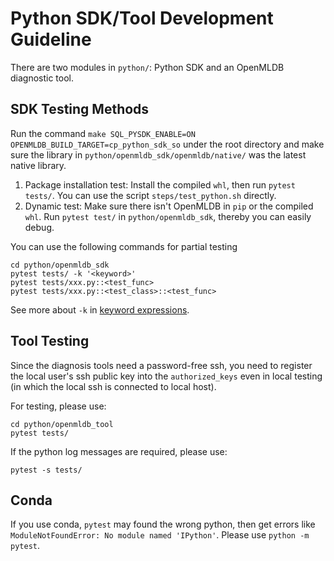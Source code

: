 # Python SDK/Tool Development Guideline

There are two modules in `python/`: Python SDK and an OpenMLDB diagnostic tool.

## SDK Testing Methods

Run the command `make SQL_PYSDK_ENABLE=ON OPENMLDB_BUILD_TARGET=cp_python_sdk_so` under the root directory and make sure the library in `python/openmldb_sdk/openmldb/native/` was the latest native library.
1. Package installation test: Install the compiled `whl`, then run `pytest tests/`. You can use the script `steps/test_python.sh` directly.
2. Dynamic test: Make sure there isn't OpenMLDB in `pip` or the compiled `whl`. Run `pytest test/` in `python/openmldb_sdk`, thereby you can easily debug.

You can use the following commands for partial testing
```
cd python/openmldb_sdk
pytest tests/ -k '<keyword>'
pytest tests/xxx.py::<test_func>
pytest tests/xxx.py::<test_class>::<test_func>
```
See more about `-k` in [keyword expressions](https://docs.pytest.org/en/latest/example/markers.html#using-k-expr-to-select-tests-based-on-their-name).

## Tool Testing

Since the diagnosis tools need a password-free ssh, you need to register the local user's ssh public key into the `authorized_keys` even in local testing (in which the local ssh is connected to local host).

For testing, please use:
```
cd python/openmldb_tool
pytest tests/
```

If the python log messages are required, please use:
```
pytest -s tests/
```

## Conda

If you use conda, `pytest` may found the wrong python, then get errors like `ModuleNotFoundError: No module named 'IPython'`. Please use `python -m pytest`.
